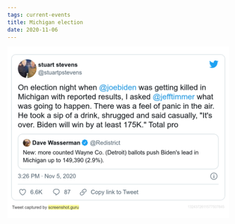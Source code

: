 ```yaml
---
tags: current-events
title: Michigan election
date: 2020-11-06
---
```




![election.png](https://raw.githubusercontent.com/muneer78/muneer78.github.io/master/images/election.png)
        